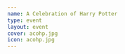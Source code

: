 ```yaml
---
name: A Celebration of Harry Potter
type: event
layout: event 
cover: acohp.jpg
icon: acohp.jpg
---
```

